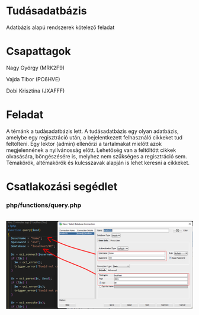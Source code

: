 # Tudásadatbázis

Adatbázis alapú rendszerek kötelező feladat

# Csapattagok

Nagy György (MRK2F9)

Vajda Tibor (PC6HVE)

Dobi Krisztina (JXAFFF)

# Feladat

A témánk a tudásadatbázis lett. A tudásadatbázis egy olyan adatbázis, amelybe egy
regisztráció után, a bejelentkezett felhasználó cikkeket tud feltölteni. Egy lektor (admin)
ellenőrzi a tartalmakat mielőtt azok megjelennének a nyilvánosság előtt. Lehetőség van a
feltöltött cikkek olvasására, böngészésére is, melyhez nem szükséges a regisztráció sem.
Témakörök, altémakörök és kulcsszavak alapján is lehet keresni a cikkeket.

# Csatlakozási segédlet

### php/functions/query.php
<br>
<img src="src/help.png"
     alt="help"
     style="float: left; margin-right: 10px;" />
